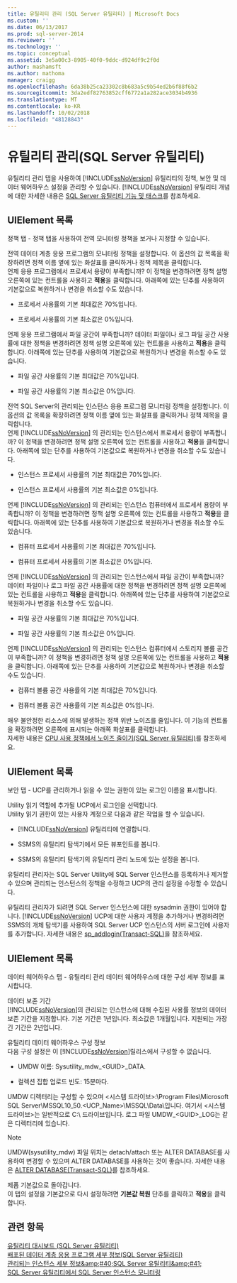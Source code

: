 ```yaml
---
title: 유틸리티 관리 (SQL Server 유틸리티) | Microsoft Docs
ms.custom: ''
ms.date: 06/13/2017
ms.prod: sql-server-2014
ms.reviewer: ''
ms.technology: ''
ms.topic: conceptual
ms.assetid: 3e5a00c3-8905-40f0-9ddc-d924df9c2f0d
author: mashamsft
ms.author: mathoma
manager: craigg
ms.openlocfilehash: 6da38b25ca23302c8b683a5c9b54ed2b6f88f6b2
ms.sourcegitcommit: 3da2edf82763852cff6772a1a282ace3034b4936
ms.translationtype: MT
ms.contentlocale: ko-KR
ms.lasthandoff: 10/02/2018
ms.locfileid: "48128843"
---
```

# <a name="utility-administration-sql-server-utility"></a>유틸리티 관리(SQL Server 유틸리티)
  유틸리티 관리 탭을 사용하여 [!INCLUDE[ssNoVersion](../includes/ssnoversion-md.md)] 유틸리티의 정책, 보안 및 데이터 웨어하우스 설정을 관리할 수 있습니다. [!INCLUDE[ssNoVersion](../includes/ssnoversion-md.md)] 유틸리티 개념에 대한 자세한 내용은 [SQL Server 유틸리티 기능 및 태스크](../relational-databases/manage/sql-server-utility-features-and-tasks.md)를 참조하세요.  
  
## <a name="uielement-list"></a>UIElement 목록  
 정책 탭 - 정책 탭을 사용하여 전역 모니터링 정책을 보거나 지정할 수 있습니다.  
  
 전역 데이터 계층 응용 프로그램의 모니터링 정책을 설정합니다. 이 옵션의 값 목록을 확장하려면 정책 이름 옆에 있는 화살표를 클릭하거나 정책 제목을 클릭합니다.  
 언제 응용 프로그램에서 프로세서 용량이 부족합니까? 이 정책을 변경하려면 정책 설명 오른쪽에 있는 컨트롤을 사용하고 **적용**을 클릭합니다. 아래쪽에 있는 단추를 사용하여 기본값으로 복원하거나 변경을 취소할 수도 있습니다.  
  
-   프로세서 사용률의 기본 최대값은 70%입니다.  
  
-   프로세서 사용률의 기본 최소값은 0%입니다.  
  
 언제 응용 프로그램에서 파일 공간이 부족합니까? 데이터 파일이나 로그 파일 공간 사용률에 대한 정책을 변경하려면 정책 설명 오른쪽에 있는 컨트롤을 사용하고 **적용**을 클릭합니다. 아래쪽에 있는 단추를 사용하여 기본값으로 복원하거나 변경을 취소할 수도 있습니다.  
  
-   파일 공간 사용률의 기본 최대값은 70%입니다.  
  
-   파일 공간 사용률의 기본 최소값은 0%입니다.  
  
 전역 SQL Server의 관리되는 인스턴스 응용 프로그램 모니터링 정책을 설정합니다. 이 옵션의 값 목록을 확장하려면 정책 이름 옆에 있는 화살표를 클릭하거나 정책 제목을 클릭합니다.  
 언제 [!INCLUDE[ssNoVersion](../includes/ssnoversion-md.md)] 의 관리되는 인스턴스에서 프로세서 용량이 부족합니까? 이 정책을 변경하려면 정책 설명 오른쪽에 있는 컨트롤을 사용하고 **적용**을 클릭합니다. 아래쪽에 있는 단추를 사용하여 기본값으로 복원하거나 변경을 취소할 수도 있습니다.  
  
-   인스턴스 프로세서 사용률의 기본 최대값은 70%입니다.  
  
-   인스턴스 프로세서 사용률의 기본 최소값은 0%입니다.  
  
 언제 [!INCLUDE[ssNoVersion](../includes/ssnoversion-md.md)] 의 관리되는 인스턴스 컴퓨터에서 프로세서 용량이 부족합니까? 이 정책을 변경하려면 정책 설명 오른쪽에 있는 컨트롤을 사용하고 **적용**을 클릭합니다. 아래쪽에 있는 단추를 사용하여 기본값으로 복원하거나 변경을 취소할 수도 있습니다.  
  
-   컴퓨터 프로세서 사용률의 기본 최대값은 70%입니다.  
  
-   컴퓨터 프로세서 사용률의 기본 최소값은 0%입니다.  
  
 언제 [!INCLUDE[ssNoVersion](../includes/ssnoversion-md.md)] 의 관리되는 인스턴스에서 파일 공간이 부족합니까? 데이터 파일이나 로그 파일 공간 사용률에 대한 정책을 변경하려면 정책 설명 오른쪽에 있는 컨트롤을 사용하고 **적용**을 클릭합니다. 아래쪽에 있는 단추를 사용하여 기본값으로 복원하거나 변경을 취소할 수도 있습니다.  
  
-   파일 공간 사용률의 기본 최대값은 70%입니다.  
  
-   파일 공간 사용률의 기본 최소값은 0%입니다.  
  
 언제 [!INCLUDE[ssNoVersion](../includes/ssnoversion-md.md)] 의 관리되는 인스턴스 컴퓨터에서 스토리지 볼륨 공간이 부족합니까? 이 정책을 변경하려면 정책 설명 오른쪽에 있는 컨트롤을 사용하고 **적용**을 클릭합니다. 아래쪽에 있는 단추를 사용하여 기본값으로 복원하거나 변경을 취소할 수도 있습니다.  
  
-   컴퓨터 볼륨 공간 사용률의 기본 최대값은 70%입니다.  
  
-   컴퓨터 볼륨 공간 사용률의 기본 최소값은 0%입니다.  
  
 매우 불안정한 리소스에 의해 발생하는 정책 위반 노이즈를 줄입니다. 이 기능의 컨트롤을 확장하려면 오른쪽에 표시되는 아래쪽 화살표를 클릭합니다.  
 자세한 내용은 [CPU 사용 정책에서 노이즈 줄이기&#40;SQL Server 유틸리티&#41;](../relational-databases/manage/reduce-noise-in-cpu-utilization-policies-sql-server-utility.md)를 참조하세요.  
  
## <a name="uielement-list"></a>UIElement 목록  
 보안 탭 - UCP를 관리하거나 읽을 수 있는 권한이 있는 로그인 이름을 표시합니다.  
  
 Utility 읽기 역할에 추가될 UCP에서 로그인을 선택합니다.  
 Utility 읽기 권한이 있는 사용자 계정으로 다음과 같은 작업을 할 수 있습니다.  
  
-   [!INCLUDE[ssNoVersion](../includes/ssnoversion-md.md)] 유틸리티에 연결합니다.  
  
-   SSMS의 유틸리티 탐색기에서 모든 뷰포인트를 봅니다.  
  
-   SSMS의 유틸리티 탐색기의 유틸리티 관리 노드에 있는 설정을 봅니다.  
  
 유틸리티 관리자는 SQL Server Utility에 SQL Server 인스턴스를 등록하거나 제거할 수 있으며 관리되는 인스턴스의 정책을 수정하고 UCP의 관리 설정을 수정할 수 있습니다.  
  
 유틸리티 관리자가 되려면 SQL Server 인스턴스에 대한 sysadmin 권한이 있어야 합니다. [!INCLUDE[ssNoVersion](../includes/ssnoversion-md.md)] UCP에 대한 사용자 계정을 추가하거나 변경하려면 SSMS의 개체 탐색기를 사용하여 SQL Server UCP 인스턴스의 서버 로그인에 사용자를 추가합니다. 자세한 내용은 [sp_addlogin&#40;Transact-SQL&#41;](/sql/relational-databases/system-stored-procedures/sp-addlogin-transact-sql)을 참조하세요.  
  
## <a name="uielement-list"></a>UIElement 목록  
 데이터 웨어하우스 탭 - 유틸리티 관리 데이터 웨어하우스에 대한 구성 세부 정보를 표시합니다.  
  
 데이터 보존 기간  
 [!INCLUDE[ssNoVersion](../includes/ssnoversion-md.md)]의 관리되는 인스턴스에 대해 수집된 사용률 정보의 데이터 보존 기간을 지정합니다. 기본 기간은 1년입니다. 최소값은 1개월입니다. 지원되는 가장 긴 기간은 2년입니다.  
  
 유틸리티 데이터 웨어하우스 구성 정보  
 다음 구성 설정은 이 [!INCLUDE[ssNoVersion](../includes/ssnoversion-md.md)]릴리스에서 구성할 수 없습니다.  
  
-   UMDW 이름: Sysutility_mdw_\<GUID>_DATA.  
  
-   컬렉션 집합 업로드 빈도: 15분마다.  
  
 UMDW 디렉터리는 구성할 수 있으며 \<시스템 드라이브>:\Program Files\Microsoft SQL Server\MSSQL10_50.<UCP_Name>\MSSQL\Data\\입니다. 여기서 \<시스템 드라이브>는 일반적으로 C:\ 드라이브입니다. 로그 파일 UMDW_\<GUID>_LOG는 같은 디렉터리에 있습니다.  
  
> [!NOTE]  
>  UMDW(sysutility_mdw) 파일 위치는 detach/attach 또는 ALTER DATABASE를 사용하여 변경할 수 있으며 ALTER DATABASE를 사용하는 것이 좋습니다. 자세한 내용은 [ALTER DATABASE&#40;Transact-SQL&#41;](/sql/t-sql/statements/alter-database-transact-sql)를 참조하세요.  
  
 제품 기본값으로 돌아갑니다.  
 이 탭의 설정을 기본값으로 다시 설정하려면 **기본값 복원** 단추를 클릭하고 **적용**을 클릭합니다.  
  
## <a name="see-also"></a>관련 항목  
 [유틸리티 대시보드 &#40;SQL Server 유틸리티&#41;](../../2014/database-engine/utility-dashboard-sql-server-utility.md)   
 [배포된 데이터 계층 응용 프로그램 세부 정보&#40;SQL Server 유틸리티&#41;](../../2014/database-engine/deployed-data-tier-application-details-sql-server-utility.md)   
 [관리되는 인스턴스 세부 정보&amp;amp;#40;SQL Server 유틸리티&amp;amp;#41;](../../2014/database-engine/managed-instance-details-sql-server-utility.md)   
 [SQL Server 유틸리티에서 SQL Server 인스턴스 모니터링](../relational-databases/manage/monitor-instances-of-sql-server-in-the-sql-server-utility.md)  
  
  
